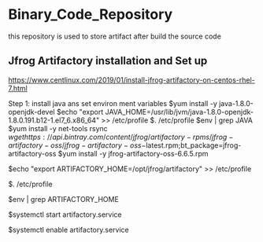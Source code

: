 # Binary_Code_Repository
this repository is used to store artifact after build the source code



Jfrog Artifactory installation and Set up
----------------------------------------------
https://www.centlinux.com/2019/01/install-jfrog-artifactory-on-centos-rhel-7.html

Step 1: install java ans set environ ment variables
$yum install -y java-1.8.0-openjdk-devel
$echo "export JAVA_HOME=/usr/lib/jvm/java-1.8.0-openjdk-1.8.0.191.b12-1.el7_6.x86_64" >> /etc/profile
$. /etc/profile
$env | grep JAVA
$yum install -y net-tools rsync
$wget https://api.bintray.com/content/jfrog/artifactory-rpms/jfrog-artifactory-oss/jfrog-artifactory-oss-$latest.rpm;bt_package=jfrog-artifactory-oss
$yum install -y jfrog-artifactory-oss-6.6.5.rpm

$echo "export ARTIFACTORY_HOME=/opt/jfrog/artifactory" >> /etc/profile

$. /etc/profile

$env | grep ARTIFACTORY_HOME

$systemctl start artifactory.service

$systemctl enable artifactory.service
